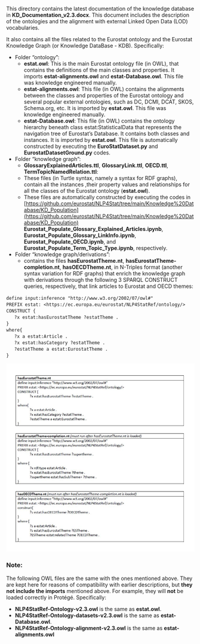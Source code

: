 
  

This directory contains the latest documentation of the knowledge database in  **KD\_Documentation_v2.3.docx**. This document includes the description of the ontologies and the alignment with external Linked Open Data (LOD) vocabularies.

It also contains all the files related to the Eurostat ontology and the Eurostat Knowledge Graph (or Knowledge DataBase - KDB). Specifically:


-    Folder “ontology”:  
     - **estat.owl**: This is the main Eurostat ontology file (in OWL), that contains the definitions of the main classes and properties. It imports **estat-alignments.owl** and **estat-Database.owl**. This file was knowledge engineered manually.   
     - **estat-alignments.owl**: This file (in OWL) contains the alignments between the classes and properties of the Eurostat ontology and several popular external ontologies, such as DC, DCMI, DCAT, SKOS, Schema.org, etc. It is imported by **estat.owl**. This file was knowledge engineered manually.    
     - **estat-Database.owl**: This file (in OWL) contains the ontology hierarchy beneath class estat:StatisticalData that represents the navigation tree of Eurostat’s Database. It contains both classes and instances. It is imported by **estat.owl**. This file is automatically constructed by executing the **EuroStatDataset.py** and **EurostatDatasetGround.py** codes.  
-    Folder “knowledge graph”:  
     - **GlossaryExplainedArticles.ttl**, **GlossaryLink.ttl**, **OECD.ttl**, **TermTopicNamedRelation.ttl**: 
     - These files (in Turtle syntax, namely a syntax for RDF graphs), contain all the instances ,their property values and relationships for all the classes of the Eurostat ontology (**estat.owl**). 
     - These files are automatically constructed by executing the codes in [https://github.com/eurostat/NLP4Stat/tree/main/Knowledge%20Database/KD_Population](https://github.com/eurostat/NLP4Stat/tree/main/Knowledge%20Database/KD_Population) **Eurostat\_Populate\_Glossary\_Explained\_Articles.ipynb**, **Eurostat\_Populate\_Glossary\_LinkInfo.ipynb**, **Eurostat\_Populate\_OECD.ipynb**, and **Eurostat\_Populate\_Term\_Topic_Type.ipynb**, respectively.  
-    Folder “knowledge graph/derivations”:
     - contains the files **hasEurostatTheme.nt**, **hasEurostatTheme-completion.nt**, **hasOECDTheme.nt**, in N-Triples format (another syntax variation for RDF graphs) that enrich the knowledge graph with derivations through the following 3 SPARQL CONSTRUCT queries, respectively, that link articles to Eurostat and OECD themes:
     
`define input:inference "http://www.w3.org/2002/07/owl#"`   
`PREFIX estat: <https://ec.europa.eu/eurostat/NLP4StatRef/ontology/>`  
`CONSTRUCT {`  
`	?x estat:hasEurostatTheme ?estatTheme .`  
`}`  
`where{`  
`	?x a estat:Article .`  
`	?x estat:hasCategory ?estatTheme .`  
`	?estatTheme a estat:EurostatTheme .`  
`}`  
     
<img src="./Figures/Figure2.JPG" width="600">

### Note:

The following OWL files are the same with the ones mentioned above. They are kept here for reasons of compatibility with earlier descriptions, but **they not include the imports** mentioned above. For example, they will **not** be loaded correctly in Protégé. Specifically:

- **NLP4StatRef-Ontology-v2.3.owl** is the same as **estat.owl**.
- **NLP4StatRef-Ontology-datasets-v2.3.owl** is the same as **estat-Database.owl**.  
- **NLP4StatRef-Ontology-alignment-v2.3.owl** is the same as **estat-alignments.owl**
 
